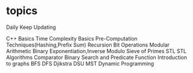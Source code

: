 # topics
Daily Keep Updating

C++ Basics
Time Complexity Basics
Pre-Computation Techniques(Hashing,Prefix Sum)
Recursion
Bit Operations
Modular Arithmetic
Binary Exponentiation,Inverse Modulo
Sieve of Primes
STL
STL Algorithms
Comparator
Binary Search and Predicate Function
Introduction to graphs
BFS
DFS
Djikstra
DSU
MST
Dynamic Programming
